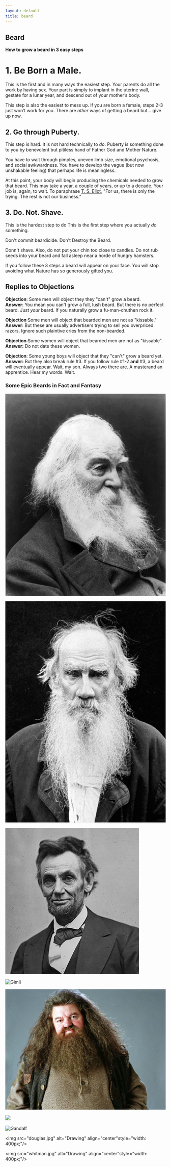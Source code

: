 ```yaml
---
layout: default
title: beard
---
```


## Beard ##

**How to grow a beard in 3 easy steps**

# 1. Be Born a Male. #
This is the first and in many ways the easiest step. Your parents do all the work by having sex. Your part is simply to implant in the uterine wall, gestate for a lunar year, and descend out of your mother’s body. 

This step is also the easiest to mess up. If you are born a female, steps 2-3 just won’t work for you. There are *other* ways of getting a beard but... give up now. 

## 2. Go through Puberty. ##
This step is hard. It is not hard technically to *do*. Puberty is something done to you by benevolent but pitiless hand of Father God and Mother Nature. 

You have to wait through pimples, uneven limb size, emotional psychosis, and social awkwardness. You have to develop the vague (but now unshakable feeling) that perhaps life is meaningless. 

At this point, your body will begin producing the chemicals needed to grow that beard. This may take a year, a couple of years, or up to a decade. Your job is, again, to wait. To paraphrase [T. S. Eliot](http://oedipa.tripod.com/eliot-2.html), 
"For us, there is only the trying. The rest is not our business."

## 3. Do. Not. Shave. ##


This is the hardest step to do This is the first step where you actually *do* something. 

Don't commit beardicide. Don't Destroy the Beard. 

Donn't shave. Also, do not put your chin too close to candles. Do not rub seeds into your beard and fall asleep near a horde of hungry hamsters. 

If you follow these 3 steps a beard will appear on your face. You will stop avoiding what Nature has so generously gifted you. 


## Replies to Objections  ##

**Objection**: Some men will object they they "can't" grow a beard.   
**Answer**: You mean you can't grow a full, lush beard. But there is no perfect beard. Just *your* beard. If you naturally grow a fu-man-chuthen rock it. 

**Objection**:Some men will object that bearded men are not as "kissable."   
**Answer**: But these are usually advertisers trying to sell you overpriced razors. Ignore such plaintive cries from the non-bearded. 

**Objection**:Some women will object that bearded men are not as "kissable".  
**Answer:** Do not date these women. 

**Objection**: Some young boys will object that they "can't" grow a beard yet.   
**Answer:** But they also break rule #3. If you follow rule #1-2 **and** #3, a beard will eventually appear. Wait, my son. Always two there are. A masterand an apprentice. Hear my words. Wait. 


### Some Epic Beards in Fact and Fantasy ###


![Whitman](/img/whitman.jpg)

![Tolstoy](/img/tolstoy.jpg)

![Lincoln](/img/lincoln.jpg)

![Gimli](/img/gimli.jpg)

![Hagrid](/hagrid.jpg)

![](/img/.jpg)


<img src="gandalf.jpg" alt="Gandalf" height="500" width="500">


<img src="douglas.jpg" alt="Drawing" align="center"style="width: 400px;"/>

<img src="whitman.jpg" alt="Drawing" align="center"style="width: 400px;"/>
